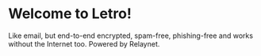# Welcome to Letro!

Like email, but end-to-end encrypted, spam-free, phishing-free and works without the Internet too. Powered by Relaynet.
